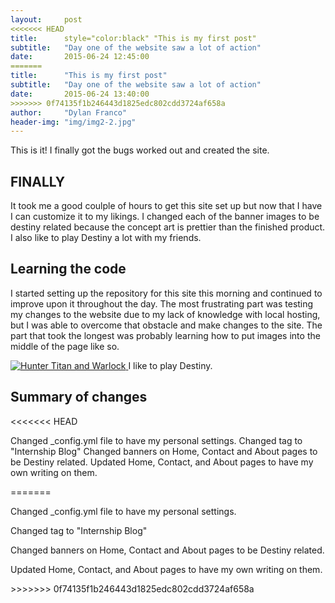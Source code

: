 ```yaml
---
layout:     post
<<<<<<< HEAD
title:      style="color:black" "This is my first post"
subtitle:   "Day one of the website saw a lot of action"
date:       2015-06-24 12:45:00
=======
title:      "This is my first post"
subtitle:   "Day one of the website saw a lot of action"
date:       2015-06-24 13:40:00
>>>>>>> 0f74135f1b246443d1825edc802cdd3724af658a
author:     "Dylan Franco"
header-img: "img/img2-2.jpg"
---
```


<p>This is it! I finally got the bugs worked out and created the site.</p>

<h2 class="section-heading">FINALLY</h2>

<p>It took me a good coulple of hours to get this site set up but now that I have I can customize it to my likings. I changed each of the banner images to be destiny related because the concept art is prettier than the finished product. I also like to play Destiny a lot with my friends.</p>

<h2 class="section-heading">Learning the code</h2>

<p> I started setting up the repository for this site this morning and continued to improve upon it throughout the day. The most frustrating part was testing my changes to the website due to my lack of knowledge with local hosting, but I was able to overcome that obstacle and make changes to the site. The part that took the longest was probably learning how to put images into the middle of the page like so.</p>

<a href="#">
    <img src="{{ site.baseurl }}/img/img1.jpg" alt="Hunter Titan and Warlock">
</a>
<span class="caption text-muted">I like to play Destiny.</span>

<h2 class="section-heading">Summary of changes</h2>
<<<<<<< HEAD
<p>Changed _config.yml file to have my personal settings.
Changed tag to "Internship Blog"
Changed banners on Home, Contact and About pages to be Destiny related.
Updated Home, Contact, and About pages to have my own writing on them.</p>

<p></p>
=======
<p>Changed _config.yml file to have my personal settings.</p>

<p>Changed tag to "Internship Blog"</p>

<p>Changed banners on Home, Contact and About pages to be Destiny related.</p>

<p>Updated Home, Contact, and About pages to have my own writing on them.</p>
>>>>>>> 0f74135f1b246443d1825edc802cdd3724af658a
